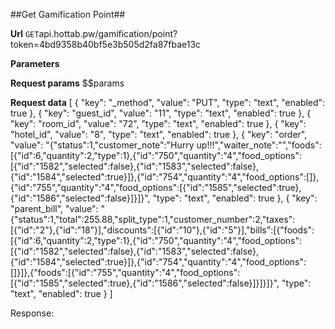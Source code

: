##Get Gamification Point##


**Url**
<code>GET</code>api.hottab.pw/gamification/point?token=4bd9358b40bf5e3b505d2fa87fbae13c


**Parameters**

**Request params**
$$params

**Request data**
[
    {
        "key": "_method",
        "value": "PUT",
        "type": "text",
        "enabled": true
    },
    {
        "key": "guest_id",
        "value": "11",
        "type": "text",
        "enabled": true
    },
    {
        "key": "room_id",
        "value": "72",
        "type": "text",
        "enabled": true
    },
    {
        "key": "hotel_id",
        "value": "8",
        "type": "text",
        "enabled": true
    },
    {
        "key": "order",
        "value": "{\"status\":1,\"customer_note\":\"Hurry up!!!\",\"waiter_note\":\"\",\"foods\":[{\"id\":6,\"quantity\":2,\"type\":1},{\"id\":\"750\",\"quantity\":\"4\",\"food_options\":[{\"id\":\"1582\",\"selected\":false},{\"id\":\"1583\",\"selected\":false},{\"id\":\"1584\",\"selected\":true}]},{\"id\":\"754\",\"quantity\":\"4\",\"food_options\":[]},{\"id\":\"755\",\"quantity\":\"4\",\"food_options\":[{\"id\":\"1585\",\"selected\":true},{\"id\":\"1586\",\"selected\":false}]}]}",
        "type": "text",
        "enabled": true
    },
    {
        "key": "parent_bill",
        "value": "{\"status\":1,\"total\":255.88,\"split_type\":1,\"customer_number\":2,\"taxes\":[{\"id\":\"2\"},{\"id\":\"18\"}],\"discounts\":[{\"id\":\"10\"},{\"id\":\"5\"}],\"bills\":[{\"foods\":[{\"id\":6,\"quantity\":2,\"type\":1},{\"id\":\"750\",\"quantity\":\"4\",\"food_options\":[{\"id\":\"1582\",\"selected\":false},{\"id\":\"1583\",\"selected\":false},{\"id\":\"1584\",\"selected\":true}]},{\"id\":\"754\",\"quantity\":\"4\",\"food_options\":[]}]},{\"foods\":[{\"id\":\"755\",\"quantity\":\"4\",\"food_options\":[{\"id\":\"1585\",\"selected\":true},{\"id\":\"1586\",\"selected\":false}]}]}]}",
        "type": "text",
        "enabled": true
    }
]


Response:

```


```

